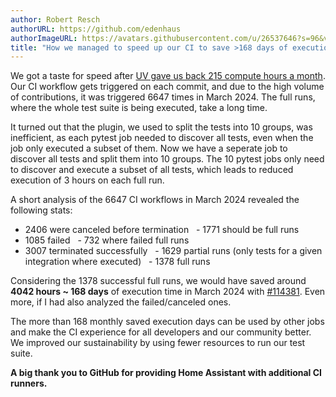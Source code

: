 ```yaml
---
author: Robert Resch
authorURL: https://github.com/edenhaus
authorImageURL: https://avatars.githubusercontent.com/u/26537646?s=96&v=4
title: "How we managed to speed up our CI to save >168 days of execution time per month"
---
```


We got a taste for speed after [UV gave us back 215 compute hours a month](2024-04-03-build-images-with-uv.md). 
Our CI workflow gets triggered on each commit, and due to the high volume of contributions, it was triggered 6647 times in March 2024.
The full runs, where the whole test suite is being executed, take a long time.

It turned out that the plugin, we used to split the tests into 10 groups, was inefficient, as each pytest job needed to discover all tests, even when the job only executed a subset of them.
Now we have a seperate job to discover all tests and split them into 10 groups. The 10 pytest jobs only need to discover and execute a subset of all tests, which leads to reduced execution of 3 hours on each full run.

A short analysis of the 6647 CI workflows in March 2024 revealed the following stats:
- 2406 were canceled before termination
  - 1771 should be full runs
- 1085 failed
  - 732 where failed full runs
- 3007 terminated successfully
  - 1629 partial runs (only tests for a given integration where executed)
  - 1378 full runs

Considering the 1378 successful full runs, we would have saved around **4042 hours ~ 168 days** of execution time in March 2024 with [#114381](https://github.com/home-assistant/core/pull/114381). Even more, if I had also analyzed the failed/canceled ones.

The more than 168 monthly saved execution days can be used by other jobs and make the CI experience for all developers and our community better.
We improved our sustainability by using fewer resources to run our test suite.

**A big thank you to GitHub for providing Home Assistant with additional CI runners.**